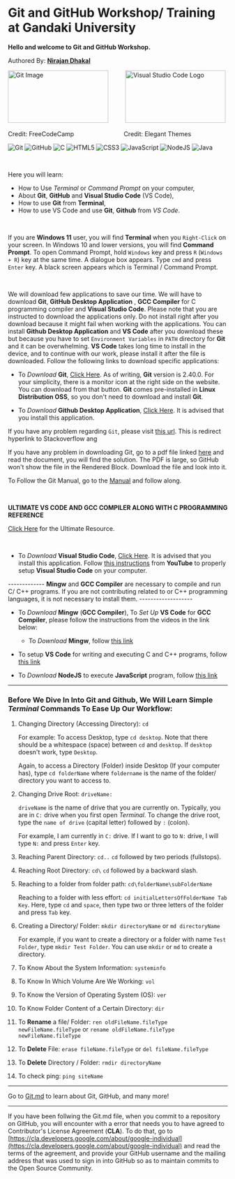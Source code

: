 # Git and GitHub Workshop/ Training at Gandaki University


<b>Hello and welcome to Git and GitHub Workshop. </b>

Authored By: **<u>Nirajan Dhakal</u>**

<img src="https://www.freecodecamp.org/news/content/images/2022/07/git-github.png" height=120 width=230 alt="Git Image">&nbsp; &nbsp; &nbsp; &nbsp;&nbsp; &nbsp;<img src="https://www.elegantthemes.com/blog/wp-content/uploads/2019/01/000-VS-Code.png" height= 120 width = 230 alt= "Visual Studio Code Logo">

Credit: FreeCodeCamp  &nbsp; &nbsp; &nbsp; &nbsp; &nbsp; &nbsp; &nbsp; &nbsp; &nbsp; &nbsp; &nbsp; &nbsp; &nbsp; &nbsp; Credit: Elegant Themes

![Git](https://img.shields.io/badge/git-%23F05033.svg?style=for-the-badge&logo=git&logoColor=white)
![GitHub](https://img.shields.io/badge/github-%23121011.svg?style=for-the-badge&logo=github&logoColor=white)
![C](https://img.shields.io/badge/c-%2300599C.svg?style=for-the-badge&logo=c&logoColor=white)
![HTML5](https://img.shields.io/badge/html5-%23E34F26.svg?style=for-the-badge&logo=html5&logoColor=white)
![CSS3](https://img.shields.io/badge/css3-%231572B6.svg?style=for-the-badge&logo=css3&logoColor=white)
![JavaScript](https://img.shields.io/badge/javascript-%23323330.svg?style=for-the-badge&logo=javascript&logoColor=%23F7DF1E)
![NodeJS](https://img.shields.io/badge/node.js-6DA55F?style=for-the-badge&logo=node.js&logoColor=white)
![Java](https://img.shields.io/badge/java-%23ED8B00.svg?style=for-the-badge&logo=openjdk&logoColor=white)

<br>

Here you will learn:
- How to Use *Terminal* or *Command Prompt* on your computer, 
- About **Git**, **GitHub** and **Visual Studio Code** (VS Code),
- How to use **Git** from **Terminal**,
- How to use VS Code and use **Git**, **Github** from *VS Code*.

<br>

If you are **Windows 11** user, you will find **Terminal** when you `Right-Click` on your screen. In Windows 10 and lower versions, you will find **Command Prompt**. To open Command Prompt, hold `Windows` key and press `R` (`Windows + R`) key at the same time. A dialogue box appears. Type `cmd` and press `Enter` key. A black screen appears which is Terminal / Command Prompt.

<br>

We will download few applications to save our time. We will have to download **Git**, **GitHub Desktop Application** , **GCC Compiler** for C programming compiler and **Visual Studio Code**. Please note that you are instructed to download the applications only. Do not install right after you download because it might fail when working with the applications. You can install **Github Desktop Application** and **VS Code** after you download these but because you have to set `Environment Variables` in `PATH` directory for **Git** and it can be overwhelming. **VS Code** takes long time to install in the device, and to continue with our work, please install it after the file is downloaded.  Follow the following links to download specific applications:


- To *Download* **Git**, [Click Here](https://git-scm.com/downloads). As of writing, **Git** version is 2.40.0. For your simplicity, there is a monitor icon at the right side on the website. You can download from that button. **Git** comes pre-installed in **Linux Distribution OSS**, so you don't need to download and install **Git**.


- To *Download* **Github Desktop Application**, [Click Here](https://desktop.github.com/). It is advised that you install this application.

If you have any problem regarding `Git`, please visit [this url](https://stackoverflow.com/questions/315911/git-for-beginners-the-definitive-practical-guide). This is redirect hyperlink to Stackoverflow ang 

If you have any problem in downloading Git, go to a pdf file linked [here](https://github.com/dhakalnirajan/git-workshop/blob/main/Git%20PDF%20Files/what%20is%20git.pdf) and read the document, you will find the solution. The PDF is large, so GitHub won't show the file in the Rendered Block. Download the file and look into it.

To Follow the Git Manual, go to the [Manual](https://github.com/dhakalnirajan/git-workshop/blob/main/Git%20PDF%20Files/Progit-Git%20Manual.pdf) and follow along.

<br>

<b> ULTIMATE VS CODE AND GCC COMPILER ALONG WITH C PROGRAMMING REFERENCE </b>
   
   [Click Here](https://youtu.be/irqbmMNs2Bo) for the Ultimate Resource.

<br>


- To *Download* **Visual Studio Code**, [Click Here](https://code.visualstudio.com/download). It is advised that you install this application. Follow [this instructions](https://youtube.com/watch?v=JPZsB_6yHVo) from **YouTube** to properly setup **Visual Studio Code** on your computer.


-------------   **Mingw** and **GCC Compiler** are necessary to compile and run C/ C++ programs. If you are not contributing related to  or C++ programming languages, it is not necessary to install them.    -------------------


- To *Download* **Mingw** (**GCC Compiler**), To *Set Up* **VS Code** for **GCC Compiler**, please follow the instructions from the videos in the link below:
  

  - To *Download* **Mingw**, follow [this link](https://youtu.be/0HD0pqVtsmw)
  

- To setup **VS Code** for writing and executing C and C++ programs, follow [this link](https://youtu.be/77v-Poud_io)

- To *Download* **NodeJS** to execute **JavaScript** program, follow [this link](https://nodejs.org/en)
---


### Before We Dive In Into Git and Github, We Will Learn Simple *Terminal* Commands To Ease Up Our Workflow:

1. Changing Directory (Accessing Directory): ```cd```

   For example: To access Desktop, type ```cd desktop```. Note that there should be a whitespace (space) between `cd` and `desktop`. If `desktop` doesn't work, type `Desktop`.
   
   Again, to access a Directory (Folder) inside Desktop (If your computer has), type ```cd folderName``` where `foldername` is the name of the folder/ directory you want to access to.

2. Changing Drive Root: ```driveName:```
   
   ```driveName``` is the name of drive that you are currently on. Typically, you are in ```C:``` drive when you first open *Terminal*. To change the drive root, type the `name of drive` (capital letter) followed by `:` (colon).
   
   For example, I am currently in ```C:``` drive. If I want to go to ```N:``` drive, I will type ```N:``` and press `Enter` key.

3. Reaching Parent Directory: ```cd..```
  ```cd``` followed by two periods (fullstops).

4. Reaching Root Directory: ```cd\```
   `cd` followed by a backward slash.
   
5. Reaching to a folder from folder path:  ```cd\folderName\subFolderName```

   Reaching to a folder with less effort: ```cd initialLettersOfFolderName Tab Key```. Here, type `cd` and `space`, then type two or three letters of the folder and press ``Tab`` key.
   

6. Creating a Directory/ Folder: ``` mkdir directoryName ``` or ``` md directoryName ```
   
   For example, if you want to create a directory or a folder with name `Test Folder`, type `mkdir Test Folder`. You can use `mkdir` or `md` to create a directory.
   
7. To Know About the System Information: `systeminfo`

8. To Know In Which Volume Are We Working: `vol`

9. To Know the Version of Operating System (OS): `ver`

10. To Know Folder Content of a Certain Directory: `dir`

11. To **Rename** a file/ Folder: `ren oldFileName.fileType newFileName.fileType` or `rename oldFileName.fileType newFileName.fileType`

11. To **Delete** File: `erase fileName.fileType` or `del fileName.fileType`

12. To **Delete** Directory / Folder: `rmdir directoryName`

13. To check ping: `ping siteName`
   

---

Go to [Git.md](https://github.com/dhakalnirajan/git-workshop/blob/main/Git.md) to learn about Git, GitHub, and many more!

---

If you have been follwing the Git.md file, when you commit to a repository on GitHub, you will encounter with a error that needs you to have agreed to Contributor's License Agreement (**CLA**). To do that, go to [https://cla.developers.google.com/about/google-individual](https://cla.developers.google.com/about/google-individual) and read the terms of the agreement, and provide your GitHub username and the mailing address that was used to sign in into GitHub so as to maintain commits to the Open Source Community.
